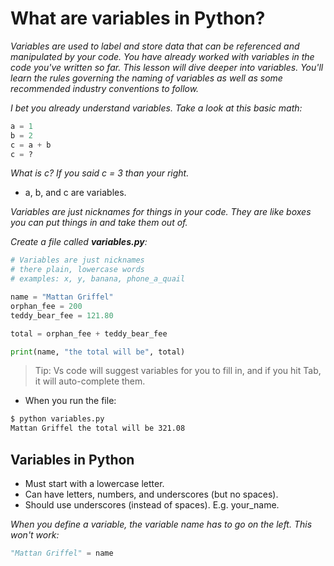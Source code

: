# What are variables in Python?

*Variables are used to label and store data that can be referenced and manipulated by your code. You have already worked with variables in the code you've written so far. This lesson will dive deeper into variables. You'll learn the rules governing the naming of variables as well as some recommended industry conventions to follow.*


*I bet you already understand variables. Take a look at this basic math:*

```py
a = 1
b = 2
c = a + b
c = ?
```

*What is c? If you said c = 3 than your right.*

- a, b, and c are variables.

*Variables are just nicknames for things in your code. They are like boxes you can put things in and take them out of.*

*Create a file called **variables.py**:*

```py
# Variables are just nicknames
# there plain, lowercase words
# examples: x, y, banana, phone_a_quail

name = "Mattan Griffel"
orphan_fee = 200
teddy_bear_fee = 121.80

total = orphan_fee + teddy_bear_fee

print(name, "the total will be", total)
```

> Tip: Vs code will suggest variables for you to fill in, and if you hit Tab, it will auto-complete them. 

- When you run the file:

```bash
$ python variables.py
Mattan Griffel the total will be 321.08
```

## Variables in Python

- Must start with a lowercase letter.
- Can have letters, numbers, and underscores (but no spaces).
- Should use underscores (instead of spaces). E.g. your_name.

*When you define a variable, the variable name has to go on the left. This won't work:*

```py
"Mattan Griffel" = name
```
